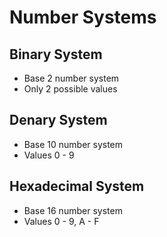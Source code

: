 # Number Systems

## Binary System
- Base 2 number system
- Only 2 possible values

## Denary System
- Base 10 number system
- Values 0 - 9

## Hexadecimal System
- Base 16 number system
- Values 0 - 9, A - F
